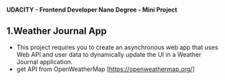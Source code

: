 #### UDACITY - Frontend Developer Nano Degree - Mini Project

## 1.Weather Journal App

- This project requires you to create an asynchronous web app that uses Web API and user data to dynamically update the UI in a Weather Journal application.
- get API from OpenWeatherMap [https://openweathermap.org/]
